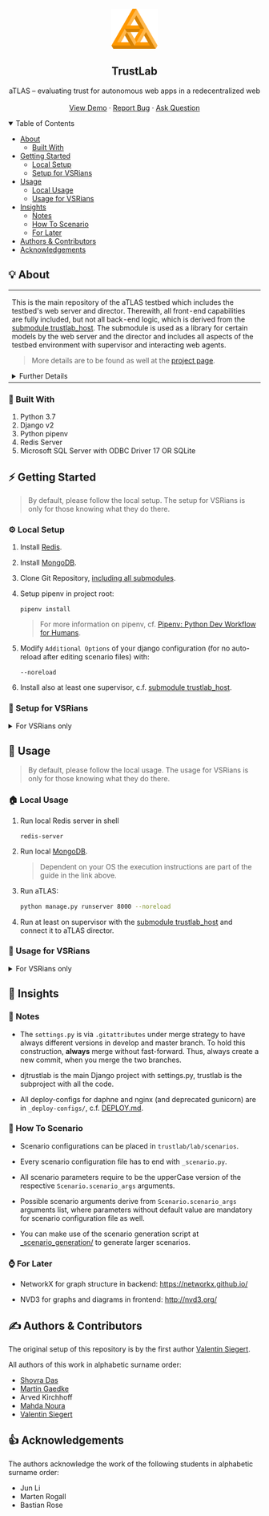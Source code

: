 
<br />
<div align="center">
  <a href="https://github.com/github_username/repo_name">
    <img src="https://github.com/ValentinSiegert/aTLAS/raw/master/_logos/atlas_orange.svg" alt="aTLAS orange" height="80">
  </a>
  <h2>TrustLab</h2>
  <p>
    aTLAS – evaluating trust for autonomous web apps in a redecentralized web
    <!--<br />
    <a href="https://github.com/github_username/repo_name"><strong>Explore the docs »</strong></a> -->
    <br />
    <br />
    <a href="https://vsr-www.informatik.tu-chemnitz.de/projects/2020/atlas/demo/">View Demo</a>
    ·
    <a href="https://gitlab.hrz.tu-chemnitz.de/vsr/phd/siegert/trustlab/-/issues">Report Bug</a>
    ·
    <a href="mailto:valentin.siegert@informatik.tu-chemnitz.de?subject=Question on aTLAS">Ask Question</a>
  </p>
</div>

<details open="open">
<summary>Table of Contents</summary>

- [About](#-about)
  - [Built With](#-built-with)
- [Getting Started](#-getting-started)
  - [Local Setup](#-local-setup)
  - [Setup for VSRians](#-setup-for-vsrians)
- [Usage](#-usage)
  - [Local Usage](#-local-usage)
  - [Usage for VSRians](#-usage-for-vsrians)
- [Insights](#-insights)
  - [Notes](#-notes)
  - [How To Scenario](#-how-to-scenario)
  - [For Later](#-for-later)
- [Authors & Contributors](#-authors--contributors)
- [Acknowledgements](#-acknowledgements)

</details>


## 💡 About

<table>
<tr>
<td>

This is the main repository of the aTLAS testbed which includes the testbed's web server and director.
Therewith, all front-end capabilities are fully included, but not all back-end logic, which is derived
from the [submodule trustlab_host][trustlab-host-repo].
The submodule is used as a library for certain models by the web server and the director and 
includes all aspects of the testbed environment with supervisor and interacting web agents.

> More details are to be found as well at the [project page][atlas-project].

<details>
<summary>Further Details</summary>

The redecentralization of the web introduces new challenges on trusting data from other sources
due to many unknown or even hidden parties.
An application working trustworthy in a decentralized web must evaluate trust and take trustaware decisions
autonomously without relying on a centralized infrastructure.
This autonomy and the huge amount of available applications necessitates the web to be modelled as
an open dynamic Multi-Agent System (MAS).
To evaluate the trust of web agents, the most suitable trust models need to be identified and used.
Despite the various trust models proposed in the literature for evaluating a web agent’s trust, 
the examination of them with different scenarios and configurations is not trivial.
To address these challenges, we initiated aTLAS, a Trust Laboratory of Multi-Agent Systems
which is a web-based wizard testbed for researchers and web engineers to evaluate trust models systematically.
aTLAS will enable future research regarding trust evaluations in a decentralized web.

The aTLAS project intends to examine trust for a redecentralization of the web.
It enables a broad comparison of trust mechanics, scales and models from the literature
within the current state of the art.
Therefore, it runs and evaluates multi-agent system scenarios, which are defined beforehand.
As the redencentralization of the web necessitates it to be modeled as a open dynamic multi-agent system,
such a laboratory can support the current situation where a comparision of trust approaches
for a decentralized web has to be done manually with a high effort.

> Relevant Publications:
> 
> [aTLAS: a Testbed to Examine Trust for a Redecentralized Web][atlas-paper]
> 
> [WTA: Towards a Web-based Testbed Architecture][wta-paper]

</details>
</td>
</tr>
</table>

### 🧱 Built With

1. Python 3.7
2. Django v2
3. Python pipenv
4. Redis Server
5. Microsoft SQL Server with ODBC Driver 17 OR SQLite

## ⚡ Getting Started

> By default, please follow the local setup. The setup for VSRians is only for those knowing what they do there.

### ⚙️ Local Setup

1. Install [Redis][redis-quickstart].

2. Install [MongoDB][mongodb-quickstart].

3. Clone Git Repository, [including all submodules][git-submodules].

4. Setup pipenv in project root:
    ```shell
    pipenv install
    ```
   >For more information on pipenv, cf. [Pipenv: Python Dev Workflow for Humans][pipenv].
        
5. Modify ``Additional Options`` of your django configuration (for no auto-reload after editing scenario files) with:
    ```shell
    --noreload
    ```

6. Install also at least one supervisor, c.f. [submodule trustlab_host][trustlab-host-repo].

### 🏢 Setup for VSRians

<details>
<summary>For VSRians only</summary>

1. Install [Microsoft ODBC Driver 17][microsoft-odbc-driver] (Windows/Linux/MacOS)

2. Install [MongoDB][mongodb-quickstart].

3. Clone Git Repository, [including all submodules][git-submodules].

4. Configure merge driver for dealing with ``.gitattributes`` or rather the merge strategy:
    ```shell
    git config merge.ours.driver true
    ```

5. Setup pipenv in project root:
    ```shell
    pipenv install
    ```
   >For more information on pipenv, cf. [Pipenv: Python Dev Workflow for Humans][pipenv].

   ODBC on MAC:
    - If you installed this formula with the registration option (default), you'll need to manually remove
    ``[ODBC Driver 17 for SQL Server]`` section from odbcinst.ini after the formula is uninstalled.
    This can be done by executing:
        ```shell
        odbcinst -u -d -n "ODBC Driver 17 for SQL Server"
        ```
        
6. Modify ``Additional Options`` of your django configuration (for no auto-reload after editing scenario files) with:
    ```shell
    --noreload
    ```
</details>

## 👟 Usage

> By default, please follow the local usage. The usage for VSRians is only for those knowing what they do there.

### 🏠 Local Usage

1. Run local Redis server in shell
    ```shell
    redis-server
    ```
   
2. Run local [MongoDB][mongodb-quickstart].  
    >Dependent on your OS the execution instructions are part of the guide in the link above. 

3. Run aTLAS:
    ```bash
    python manage.py runserver 8000 --noreload
    ```

4. Run at least on supervisor with the [submodule trustlab_host][trustlab-host-repo] and connect it to aTLAS director.


### 🏢 Usage for VSRians

<details>
<summary>For VSRians only</summary>

1. Change MongoDBURI in [trustlab/lab/config.py](trustlab/lab/config.py) _OR_  
   run local [MongoDB][mongodb-quickstart].  
    >Dependent on your OS the execution instructions are part of the guide in the link above.

2. Run aTLAS:
    ```bash
    python manage.py runserver 8000 --noreload
    ```

3. Run at least on supervisor with the [submodule trustlab_host][trustlab-host-repo] and connect it to aTLAS director.

</details>

## 👀 Insights

### 📃 Notes

- The ``settings.py`` is via ``.gitattributes`` under merge strategy to have always different versions in develop and master branch.
  To hold this construction, **always** merge without fast-forward.
  Thus, always create a new commit, when you merge the two branches.

- djtrustlab is the main Django project with settings.py, trustlab is the subproject with all the code.

- All deploy-configs for daphne and nginx (and deprecated gunicorn) are in ``_deploy-configs/``, c.f. [DEPLOY.md](_deploy-configs/DEPLOY.md).

### 📩 How To Scenario

- Scenario configurations can be placed in ``trustlab/lab/scenarios``.

- Every scenario configuration file has to end with ``_scenario.py``.

- All scenario parameters require to be the upperCase version of the respective ``Scenario.scenario_args`` arguments.

- Possible scenario arguments derive from ``Scenario.scenario_args`` arguments list, where parameters without default value are mandatory for scenario configuration file as well.

- You can make use of the scenario generation script at [_scenario_generation/](_scenario_generation/README.md) to generate larger scenarios.

### ⌚ For Later

- NetworkX for graph structure in backend: https://networkx.github.io/

- NVD3 for graphs and diagrams in frontend: http://nvd3.org/

## ✍ Authors & Contributors

The original setup of this repository is by the first author [Valentin Siegert][valentin-siegert-website].

All authors of this work in alphabetic surname order:

- [Shovra Das](https://github.com/shovradas)
- [Martin Gaedke](https://vsr.informatik.tu-chemnitz.de/people/gaedke)
- Arved Kirchhoff
- [Mahda Noura](https://vsr.informatik.tu-chemnitz.de/people/mahdanoura)
- [Valentin Siegert][valentin-siegert-website]

## 👍 Acknowledgements

The authors acknowledge the work of the following students in alphabetic surname order:

- Jun Li
- Marten Rogall
- Bastian Rose


<!-- Identifiers, in alphabetical order -->
[atlas-logo-orange]: https://github.com/ValentinSiegert/aTLAS/raw/master/_logos/atlas_orange.svg
[atlas-paper]: https://vsr.informatik.tu-chemnitz.de/research/publications/2020/010/
[atlas-project]: https://vsr.informatik.tu-chemnitz.de/projects/2020/atlas/
[demo-extern]: https://vsr-www.informatik.tu-chemnitz.de/projects/2020/atlas/demo/
[demo-intern]: https://vsr-dem0.informatik.tu-chemnitz.de/trustlab/
[git-submodules]: https://git-scm.com/book/en/v2/Git-Tools-Submodules
[microsoft-odbc-driver]: https://docs.microsoft.com/en-us/sql/connect/odbc/download-odbc-driver-for-sql-server?view=sql-server-2017
[mongodb-quickstart]: https://www.mongodb.com/docs/manual/installation/
[pipenv]: https://pipenv.pypa.io/en/latest/
[redis-quickstart]: https://redis.io/topics/quickstart
[trustlab-host-repo]: https://gitlab.hrz.tu-chemnitz.de/vsr/phd/siegert/trustlab_host
[valentin-siegert-website]: https://vsr.informatik.tu-chemnitz.de/people/siegert
[wta-paper]: https://vsr.informatik.tu-chemnitz.de/research/publications/2021/007/
